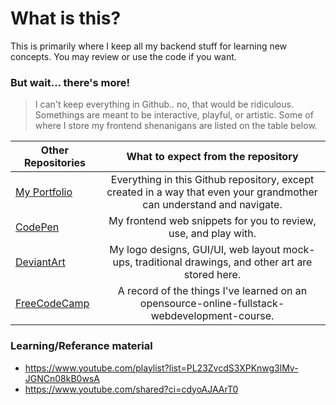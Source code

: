 <!-- https://github.com/adam-p/markdown-here/wiki/Markdown-Cheatsheet -->

What is this?
=================
This is primarily where I keep all my backend stuff for learning new concepts. You may review or use the code if you want.

### But wait... there's more!
>I can't keep everything in Github.. no, that would be ridiculous. Somethings are meant to be interactive, playful, or artistic. Some of where I store my frontend shenanigans are listed on the table below.

| Other Repositories        | What to expect from the repository           |
| ------------- |:--------------------:|
| <a href="#">My Portfolio</a>     | Everything in this Github repository, except created in a way that even your grandmother can understand and navigate. |
| <a href="http://codepen.io/glennlopez/">CodePen</a>     | My frontend web snippets for you to review, use, and play with.  |
| <a href="http://glennlopez.deviantart.com/">DeviantArt</a>     | My logo designs, GUI/UI, web layout mock-ups, traditional drawings, and other art are stored here. |
| <a href="https://www.freecodecamp.com/glennlopez">FreeCodeCamp</a>     | A record of the things I've learned on an opensource-online-fullstack-webdevelopment-course. |

### Learning/Referance material
* https://www.youtube.com/playlist?list=PL23ZvcdS3XPKnwg3lMv-JGNCn08kB0wsA
* https://www.youtube.com/shared?ci=cdyoAJAArT0